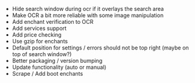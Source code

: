 - Hide search window during ocr if it overlays the search area
- Make OCR a bit more reliable with some image manipulation
- Add enchant verification to OCR
- Add services support
- Add price checking
- Use gzip for enchants
- Default position for settings / errors should not be top right (maybe on top of search window?)
- Better packaging / version bumping
- Update functionality (auto or manual)
- Scrape / Add boot enchants